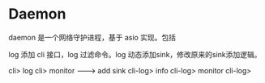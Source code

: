 # Daemon

daemon 是一个网络守护进程，基于 asio 实现。包括

log 添加 cli 接口，log 过滤命令。log 动态添加sink，修改原来的sink添加逻辑。

cli> log
cli> monitor ---> add sink
cli-log> info
cli-log> monitor
cli-log> 